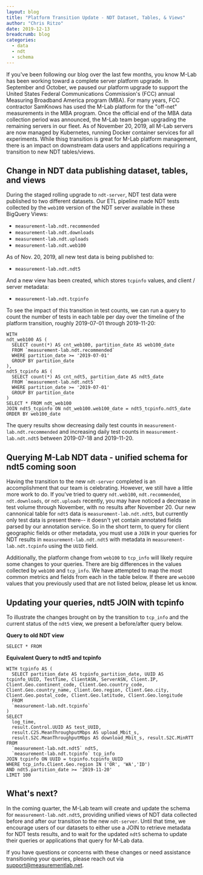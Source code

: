 ```yaml
---
layout: blog
title: "Platform Transition Update - NDT Dataset, Tables, & Views"
author: "Chris Ritzo"
date: 2019-12-13
breadcrumb: blog
categories:
  - data
  - ndt
  - schema
---
```


If you've been following our blog over the last few months, you know M-Lab has been working toward a complete server platform upgrade. In September and October, we paused our platform upgrade to support the United States Federal Communications Commission's (FCC) annual Measuring Broadband America program (MBA). For many years, FCC contractor SamKnows has used the M-Lab platform for the "off-net" measurements in the MBA program. Once the official end of the MBA data collection period was announced, the M-Lab team began upgrading the remaining servers in our fleet. As of November 20, 2019, all M-Lab servers are now managed by Kubernetes, running Docker container services for all experiments. While thisg transition is great for M-Lab platform management, there is an impact on downstream data users and applications requiring a transition to new NDT tables/views.<!--more-->

## Change in NDT data publishing dataset, tables, and views

During the staged rolling upgrade to `ndt-server`, NDT test data were published to two different datasets. Our ETL pipeline made NDT tests collected by the `web100` version of the NDT server available in these BigQuery Views:

* `measurement-lab.ndt.recommended`
* `measurement-lab.ndt.downloads`
* `measurement-lab.ndt.uploads`
* `measurement-lab.ndt.web100`

As of Nov. 20, 2019, all new test data is being published to:

* `measurement-lab.ndt.ndt5`

And a new view has been created, which stores `tcpinfo` values, and client / server metadata:

* `measurement-lab.ndt.tcpinfo`

To see the impact of this transition in test counts, we can run a query to count the number of tests in each table per day over the timeline of the platform transition, roughly 2019-07-01 through 2019-11-20:

```~sql
WITH
ndt_web100 AS (
  SELECT count(*) AS cnt_web100, partition_date AS web100_date
  FROM `measurement-lab.ndt.recommended`
  WHERE partition_date >= '2019-07-01'
  GROUP BY partition_date
),
ndt5_tcpinfo AS (
  SELECT count(*) AS cnt_ndt5, partition_date AS ndt5_date
  FROM `measurement-lab.ndt.ndt5`
  WHERE partition_date >= '2019-07-01'
  GROUP BY partition_date
)
SELECT * FROM ndt_web100
JOIN ndt5_tcpinfo ON ndt_web100.web100_date = ndt5_tcpinfo.ndt5_date
ORDER BY web100_date
```

The query results show decreasing daily test counts in `measurement-lab.ndt.recommended` and increasing daily test counts in `measurement-lab.ndt.ndt5` between 2019-07-18 and 2019-11-20.

## Querying M-Lab NDT data - unified schema for ndt5 coming soon

Having the transition to the new `ndt-server` completed is an accomplishment that our team is celebrating. However, we still have a little more work to do. If you've tried to query `ndt.web100`, `ndt.recommended`, `ndt.downloads`, or `ndt.uploads` recently, you may have noticed a decrease in test volume through November, with no results after November 20. Our new cannonical table for `ndt5` data is `measurement-lab.ndt.ndt5`, but currently only test data is present there-- it doesn't yet contain annotated fields parsed by our annotation service. So in the short term, to query for client geographic fields or other metadata, you must use a `JOIN` in your queries for NDT results in `measurement-lab.ndt.ndt5` with metadata in `measurement-lab.ndt.tcpinfo` using the `UUID` field.

Additionally, the platform change from `web100` to `tcp_info` will likely require some changes to your queries. There are big differences in the values collected by `web100` and `tcp_info`. We have attempted to map the most common metrics and fields from each in the table below. If there are `web100` values that you previously used that are not listed below, please let us know.

## Updating your queries, ndt5 JOIN with tcpinfo

To illustrate the changes brought on by the transition to `tcp_info` and the current status of the `ndt5` view, we present a before/after query below.

**Query to old NDT view**

```~sql
SELECT * FROM
```

**Equivalent Query to ndt5 and tcpinfo**

```~sql
WITH tcpinfo AS (
  SELECT partition_date AS tcpinfo_partition_date, UUID AS tcpinfo_UUID, TestTime, ClientASN, ServerASN, Client.IP, Client.Geo.continent_code, Client.Geo.country_code, Client.Geo.country_name, Client.Geo.region, Client.Geo.city, Client.Geo.postal_code, Client.Geo.latitude, Client.Geo.longitude
  FROM
  `measurement-lab.ndt.tcpinfo`
)
SELECT
  log_time,
  result.Control.UUID AS test_UUID,
  result.C2S.MeanThroughputMbps AS upload_Mbit_s,
  result.S2C.MeanThroughputMbps AS download_Mbit_s, result.S2C.MinRTT
FROM
  `measurement-lab.ndt.ndt5` ndt5,
  `measurement-lab.ndt.tcpinfo` tcp_info
JOIN tcpinfo ON UUID = tcpinfo.tcpinfo_UUID
WHERE tcp_info.Client.Geo.region IN ('OR', 'WA','ID')
AND ndt5.partition_date >= '2019-11-20'
LIMIT 100
```

## What's next?

In the coming quarter, the M-Lab team will create and update the schema for `measurement-lab.ndt.ndt5`, providing unified views of NDT data collected before and after our transition to the new `ndt-server`. Until that time, we encourage users of our datasets to either use a JOIN to retrieve metadata for NDT tests results, and to wait for the updated `ndt5` schema to update their queries or applications that query for M-Lab data.

If you have questions or concerns with these changes or need assistance transitioning your queries, please reach out via support@measurementlab.net.
